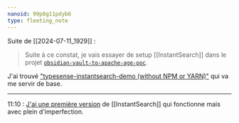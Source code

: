 ```yaml
---
nanoid: 99p8g11pdyb6
type: fleeting_note
---
```

Suite de [[2024-07-11_1929]] :

> Suite à ce constat, je vais essayer de setup [[InstantSearch]] dans le projet [`obsidian-vault-to-apache-age-poc`](https://github.com/stephane-klein/obsidian-vault-to-apache-age-poc/tree/typesense).

J'ai trouvé ["typesense-instantsearch-demo (without NPM or YARN)"](https://github.com/typesense/typesense-instantsearch-demo-no-npm-yarn) qui va me servir de base.

---

11:10 : [J'ai une première version](https://github.com/stephane-klein/obsidian-vault-to-apache-age-poc/tree/3bb2b3e8509796ed2e0b94525fa084d6605e1549) de [[InstantSearch]] qui fonctionne mais avec plein d'imperfection.

